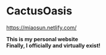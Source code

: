 # CactusOasis

https://miaosun.netlify.com/

**This is my personal website  
Finally, I officially and virtually exist!**
